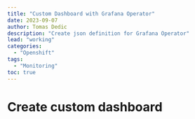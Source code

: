 ```yaml
---
title: "Custom Dashboard with Grafana Operator"
date: 2023-09-07
author: Tomas Dedic
description: "Create json definition for Grafana Operator"
lead: "working"
categories:
  - "Openshift"
tags:
  - "Monitoring"
toc: true
---
```

# Create custom dashboard

